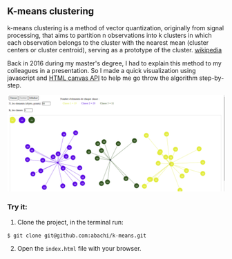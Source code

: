 ## K-means clustering 
k-means clustering is a method of vector quantization, originally from signal processing, that aims to partition n observations into k clusters in which each observation belongs to the cluster with the nearest mean (cluster centers or cluster centroid), serving as a prototype of the cluster. [wikipedia](https://en.wikipedia.org/wiki/K-means_clustering)

Back in 2016 during my master's degree, I had to explain this method to my colleagues in a presentation. So I made a quick visualization using javascript and [HTML canvas API](https://developer.mozilla.org/en-US/docs/Web/API) to help me go throw the algorithm step-by-step.

![Example](example.png)

### Try it:

1. Clone the project, in the terminal run: 
```bash
$ git clone git@github.com:abachi/k-means.git
```
2. Open the ``index.html`` file with your browser.